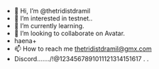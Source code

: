 - 👋 Hi, I’m @thetridistdramil
- 👀 I’m interested in testnet..
- 🌱 I’m currently learning.
- 💞️ I’m looking to collaborate on Avatar.
- haena+
- 📫 How to reach me thetridistdramil@gmx.com
- Discord......./!@1234567891011121314151617
.
.





